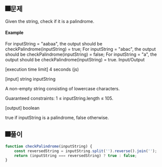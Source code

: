 ## 🎆문제
Given the string, check if it is a palindrome.

#### Example

For inputString = "aabaa", the output should be
checkPalindrome(inputString) = true;
For inputString = "abac", the output should be
checkPalindrome(inputString) = false;
For inputString = "a", the output should be
checkPalindrome(inputString) = true.
Input/Output

[execution time limit] 4 seconds (js)

[input] string inputString

A non-empty string consisting of lowercase characters.

Guaranteed constraints:
1 ≤ inputString.length ≤ 105.

[output] boolean

true if inputString is a palindrome, false otherwise.

## 🎆풀이
```js
function checkPalindrome(inputString) {
    const reversedString = inputString.split('').reverse().join('');
    return (inputString === reversedString) ? true : false;
}
```